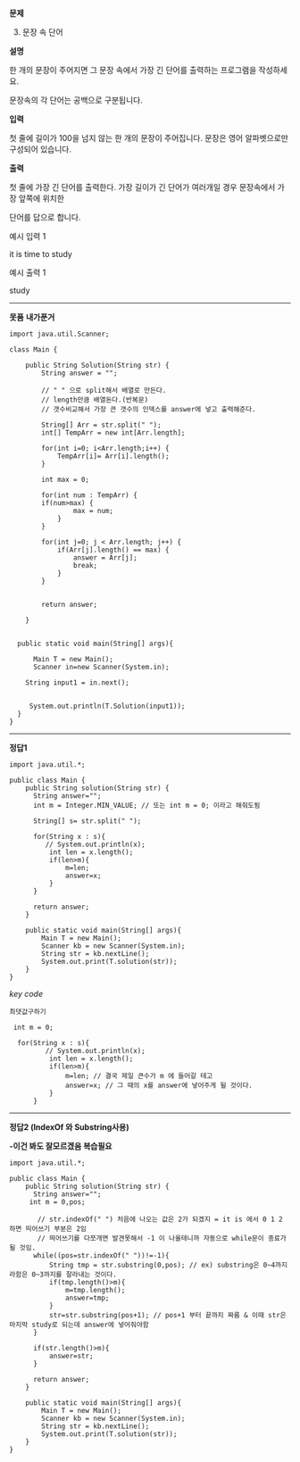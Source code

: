 **문제**

3. 문장 속 단어

**설명**

한 개의 문장이 주어지면 그 문장 속에서 가장 긴 단어를 출력하는 프로그램을 작성하세요.

문장속의 각 단어는 공백으로 구분됩니다.

**입력**

첫 줄에 길이가 100을 넘지 않는 한 개의 문장이 주어집니다. 문장은 영어 알파벳으로만 구성되어 있습니다.

**출력**

첫 줄에 가장 긴 단어를 출력한다. 가장 길이가 긴 단어가 여러개일 경우 문장속에서 가장 앞쪽에 위치한

단어를 답으로 합니다.

예시 입력 1

it is time to study

예시 출력 1

study

---

**못품**
**내가푼거**

```
import java.util.Scanner;

class Main {

	public String Solution(String str) {
		String answer = "";

		// " " 으로 split해서 배열로 만든다.
		// length만큼 배열돈다.(반복문)
		// 갯수비교해서 가장 큰 갯수의 인덱스를 answer에 넣고 출력해준다.

		String[] Arr = str.split(" ");
		int[] TempArr = new int[Arr.length];

		for(int i=0; i<Arr.length;i++) {
			TempArr[i]= Arr[i].length();
		}

		int max = 0;

		for(int num : TempArr) {
		if(num>max) {
				max = num;
			}
		}

		for(int j=0; j < Arr.length; j++) {
			if(Arr[j].length() == max) {
				answer = Arr[j];
				break;
			}
		}


		return answer;

	}


  public static void main(String[] args){

	  Main T = new Main();
	  Scanner in=new Scanner(System.in);

    String input1 = in.next();


     System.out.println(T.Solution(input1));
  }
}
```

---

**정답1**

```
import java.util.*;

public class Main {
    public String solution(String str) {
      String answer="";
      int m = Integer.MIN_VALUE; // 또는 int m = 0; 이라고 해줘도됨

      String[] s= str.split(" ");

      for(String x : s){
         // System.out.println(x);
          int len = x.length();
          if(len>m){
              m=len;
              answer=x;
          }
      }

      return answer;
    }

    public static void main(String[] args){
        Main T = new Main();
        Scanner kb = new Scanner(System.in);
        String str = kb.nextLine();
        System.out.print(T.solution(str));
    }
}
```

_key code_

```
최댓값구하기

 int m = 0;

  for(String x : s){
         // System.out.println(x);
          int len = x.length();
          if(len>m){
              m=len; // 결국 제일 큰수가 m 에 들어갈 테고
              answer=x; // 그 때의 x를 answer에 넣어주게 될 것이다.
          }
      }
```

---

**정답2 (IndexOf 와 Substring사용)**

**-이건 봐도 잘모르겠음 복습필요**

```
import java.util.*;

public class Main {
    public String solution(String str) {
      String answer="";
     int m = 0,pos;

       // str.indexOf(" ") 처음에 나오는 값은 2가 되겠지 = it is 에서 0 1 2 하면 띄어쓰기 부분은 2임
       // 띄어쓰기를 다쪼개면 발견못해서 -1 이 나올테니까 자동으로 while문이 종료가 될 것임.
      while((pos=str.indexOf(" "))!=-1){
          String tmp = str.substring(0,pos); // ex) substring은 0~4까지라함은 0~3까지를 잘라내는 것이다.
          if(tmp.length()>m){
              m=tmp.length();
              answer=tmp;
          }
          str=str.substring(pos+1); // pos+1 부터 끝까지 짜름 & 이때 str은 마지막 study로 되는데 answer에 넣어줘야함
      }

      if(str.length()>m){
          answer=str;
      }

      return answer;
    }

    public static void main(String[] args){
        Main T = new Main();
        Scanner kb = new Scanner(System.in);
        String str = kb.nextLine();
        System.out.print(T.solution(str));
    }
}
```
